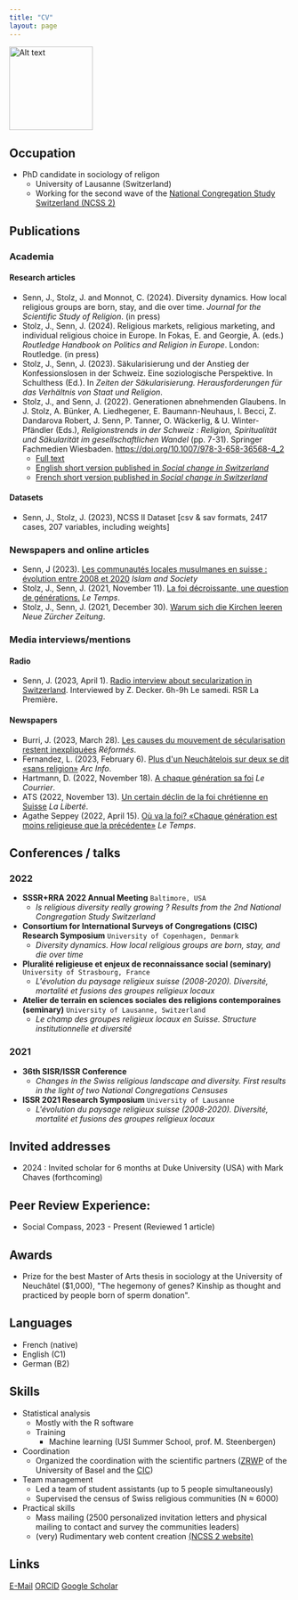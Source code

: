 ```yaml
---
title: "CV"
layout: page
---
```

<img src="photos/circle_2.png" alt="Alt text" title="JS_bw" width="150" height="150">


## Occupation

- PhD candidate in sociology of religon
  - University of Lausanne (Switzerland)
  - Working for the second wave of the [National Congregation Study Switzerland (NCSS 2)](https://wp.unil.ch/ncs2/le-ncs-2-en-bref/)

## Publications

### Academia

#### Research articles

- Senn, J., Stolz, J. and Monnot, C. (2024). Diversity dynamics. How local religious groups are born, stay, and die over time. _Journal for the Scientific Study of Religion_. (in press)
- Stolz, J., Senn, J. (2024). Religious markets, religious marketing, and individual religious choice in Europe. In Fokas, E. and Georgie, A. (eds.) _Routledge Handbook on Politics and Religion in Europe_. London: Routledge. (in press)
- Stolz, J., Senn, J. (2023). Säkularisierung und der Anstieg der Konfessionslosen in der Schweiz. Eine soziologische Perspektive. In Schulthess (Ed.). In _Zeiten der Säkularisierung. Herausforderungen für das Verhältnis von Staat und Religion_.
- Stolz, J., and Senn, J. (2022). Generationen abnehmenden Glaubens. In J. Stolz, A. Bünker, A. Liedhegener, E. Baumann-Neuhaus, I. Becci, Z. Dandarova Robert, J. Senn, P. Tanner, O. Wäckerlig, & U. Winter-Pfändler (Eds.), _Religionstrends in der Schweiz : Religion, Spiritualität und Säkularität im gesellschaftlichen Wandel_ (pp. 7-31). Springer Fachmedien Wiesbaden. https://doi.org/10.1007/978-3-658-36568-4_2
  - [Full text](https://link.springer.com/content/pdf/10.1007/978-3-658-36568-4_2.pdf)
  - [English short version published in *Social change in Switzerland*](https://forscenter.ch/wp-content/uploads/2022/02/stolz_final_en.pdf)
  - [French short version published in *Social change in Switzerland*](https://www.socialchangeswitzerland.ch/wp-content/uploads/2021/11/20211030_Stolz_Senn_FR-final_2.pdf)

#### Datasets

- Senn, J., Stolz, J. (2023), NCSS II Dataset \[csv & sav formats, 2417 cases, 207 variables, including weights\]

### Newspapers and online articles

- Senn, J (2023). [Les communautés locales musulmanes en suisse : évolution entre 2008 et 2020](https://islamandsociety.ch/fr/home-2/swiss/organisations/local/#section2) _Islam and Society_
- Stolz, J., Senn, J. (2021, November 11). [La foi décroissante, une question de générations.](https://github.com/jsenn2/jsenn2.github.io/blob/master/Article%20Le%20Temps%20'Opinion'.pdf) _Le Temps_.
- Stolz, J., Senn, J. (2021, December 30). [Warum sich die Kirchen leeren](https://www.nzz.ch/meinung/die-saekularisierung-nimmt-von-generation-zu-generation-zu-ld.1653066?reduced=true) _Neue Zürcher Zeitung_.

### Media interviews/mentions

#### Radio

- Senn, J. (2023, April 1). [Radio interview about secularization in Switzerland](http://avisdexperts.ch/videos/view/15916). Interviewed by Z. Decker. 6h-9h Le samedi. RSR La Première.

#### Newspapers

- Burri, J. (2023, March 28). [Les causes du mouvement de sécularisation restent inexpliquées](https://ww/mentionsw.reformes.ch/societe/2023/03/les-causes-du-mouvement-de-secularisation-restent-inexpliquees-journal-reformes) _Réformés_.
- Fernandez, L. (2023, February 6). [Plus d&#39;un Neuchâtelois sur deux se dit «sans religion»](https://www.arcinfo.ch/neuchatel-canton/pres-de-52-des-neuchatelois-se-disent-sans-religion-1256614) _Arc Info_.
- Hartmann, D. (2022, November 18). [A chaque génération sa foi](https://lecourrier.ch/2021/11/18/a-chaque-generation-sa-foi/) _Le Courrier_.
- ATS (2022, November 13). [Un certain déclin de la foi chrétienne en Suisse](https://www.laliberte.ch/news/un-certain-declin-de-la-foi-chretienne-en-suisse-625558) _La Liberté_.
- Agathe Seppey (2022, April 15). [Où va la foi? «Chaque génération est moins religieuse que la précédente»](https://www.letemps.ch/opinions/foi-decroissante-une-question-generations) _Le Temps_.

## Conferences / talks

### 2022

- **SSSR+RRA 2022 Annual Meeting**
  `Baltimore, USA`
  - *Is religious diversity really growing ? Results from the 2nd National Congregation Study Switzerland*
- **Consortium for International Surveys of Congregations (CISC) Research Symposium**
  `University of Copenhagen, Denmark`
  - *Diversity dynamics. How local religious groups are born, stay, and die over time*
- **Pluralité religieuse et enjeux de reconnaissance social (seminary)**
  `University of Strasbourg, France`
  - *L'évolution du paysage religieux suisse (2008-2020). Diversité, mortalité et fusions des groupes religieux locaux*
- **Atelier de terrain en sciences sociales des religions contemporaines (seminary)**
  `University of Lausanne, Switzerland`
  - *Le champ des groupes religieux locaux en Suisse. Structure institutionnelle et diversité*

### 2021

- **36th SISR/ISSR Conference**
  - *Changes in the Swiss religious landscape and diversity. First results in the light of two National Congregations Censuses*
- **ISSR 2021 Research Symposium**
  `University of Lausanne`
  - *L'évolution du paysage religieux suisse (2008-2020). Diversité, mortalité et fusions des groupes religieux locaux*

## Invited addresses

- 2024 : Invited scholar for 6 months at Duke University (USA) with Mark Chaves (forthcoming)

## Peer Review Experience:

- Social Compass, 2023 - Present (Reviewed 1 article)

## Awards

- Prize for the best Master of Arts thesis in sociology at the University of Neuchâtel ($1,000), "The hegemony of genes? Kinship as thought and practiced by people born of sperm donation".

## Languages

- French (native)
- English (C1)
- German (B2)

## Skills

- Statistical analysis
  - Mostly with the R software
  - Training
    - Machine learning (USI Summer School, prof. M. Steenbergen)
- Coordination
  - Organized the coordination with the scientific partners ([ZRWP](https://theologie.unibas.ch/de/fakultaet/zentrum-religion-wirtschaft-politik/) of the University of Basel and the [CIC](https://cic-info.ch/))
- Team management
  - Led a team of student assistants (up to 5 people simultaneously)
  - Supervised the census of Swiss religious communities (N ≈ 6000)
- Practical skills
  - Mass mailing (2500 personalized invitation letters and physical mailing to contact and survey the communities leaders)
  - (very) Rudimentary web content creation [(NCSS 2 website)](https://wp.unil.ch/ncs2/)

## Links

[E-Mail](mailto:jeremy.senn@unil.ch)
[ORCID](https://orcid.org/0000-0002-0291-9163)
[Google Scholar](https://scholar.google.com/citations?user=bHbRaKkAAAAJ&hl=fr&oi=sra)
